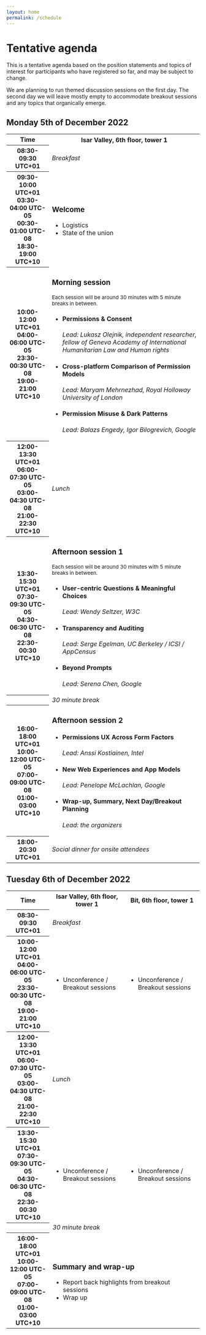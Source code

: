 ```yaml
---
layout: home
permalink: /schedule
---
```


# Tentative agenda

This is a tentative agenda based on the position statements and topics of interest for participants who have registered so far, and may be subject to change.

We are planning to run themed discussion sessions on the first day. The second day we will leave mostly empty to accommodate breakout sessions and any topics that organically emerge.

## Monday 5th of December 2022

<table class="zebra">
    <tr>
        <th>Time</th>
        <th>Isar Valley, 6th floor, tower 1</th>
    </tr>
    <tr>
        <th>
            <strong>08:30-09:30 <wbr>UTC+01</strong>
        </th>
        <td>
            <i>Breakfast</i>
        </td>
    </tr>
    <tr>
        <th>
            <strong>09:30-10:00 UTC+01</strong>
            <span class="hide-mobile">
                <br>
                03:30-04:00 UTC-05<br>
                00:30-01:00 UTC-08<br>
                18:30-19:00 UTC+10<br>
            </span>
        </th>
        <td>
            <h3 class="session-title">Welcome</h3>
            <ul>
                <li>Logistics</li>
                <li>State of the union</li>
            </ul>
        </td>
    </tr>
    <tr>
        <th>
            <strong>10:00-12:00 UTC+01</strong>
            <span class="hide-mobile">
                <br>
                04:00-06:00 UTC-05<br>
                23:30-00:30 UTC-08<br>
                19:00-21:00 UTC+10<br>
            </span>
        </th>
        <td>
            <h3 class="session-title">Morning session</h3>
            <small>Each session will be around 30 minutes with 5 minute breaks in between.</small>
            <ul>
                <li>
                    <h4>Permissions & Consent</h4>
                    <p><i>Lead: Lukasz Olejnik, independent researcher, fellow of Geneva Academy of International Humanitarian Law and Human rights</i></p>
                </li>
                <li>
                    <h4>Cross-platform Comparison of Permission Models</h4>
                    <p><i>Lead: Maryam Mehrnezhad, Royal Holloway University of London</i></p>
                </li>
                <li>
                    <h4>Permission Misuse & Dark Patterns</h4>
                    <p><i>Lead: Balazs Engedy, Igor Bilogrevich, Google</i></p>
                </li>
            </ul>
        </td>
    </tr>
    <tr>
        <th>
            <strong>12:00-13:30 <wbr>UTC+01</strong>
            <span class="hide-mobile">
                <br>
                06:00-07:30 UTC-05<br>
                03:00-04:30 UTC-08<br>
                21:00-22:30 UTC+10<br>
            </span>
        </th>
        <td>
            <i>Lunch</i>
        </td>
    </tr>
    <tr>
        <th>
            <strong>13:30-15:30 UTC+01</strong>
            <span class="hide-mobile">
                <br>
                07:30-09:30 UTC-05<br>
                04:30-06:30 UTC-08<br>
                22:30-00:30 UTC+10<br>
            </span>
        </th>
        <td>
            <h3 class="session-title">Afternoon session 1</h3>
            <small>Each session will be around 30 minutes with 5 minute breaks in between.</small>
            <ul>
                <li>
                    <h4>User-centric Questions & Meaningful Choices</h4>
                    <p><i>Lead: Wendy Seltzer, W3C</i></p>
                </li>
                <li>
                    <h4>Transparency and Auditing</h4>
                    <p><i>Lead: Serge Egelman, UC Berkeley / ICSI / AppCensus</i></p>
                </li>
                <li>
                    <h4>Beyond Prompts</h4>
                    <p><i>Lead: Serena Chen, Google</i></p>
                </li>
            </ul>
        </td>
    </tr>
    <tr>
        <th>
        </th>
        <td>
            <i>30 minute break</i>
        </td>
    </tr>
    <tr>
        <th>
            <strong>16:00-18:00 UTC+01</strong>
            <span class="hide-mobile">
                <br>
                10:00-12:00 UTC-05<br>
                07:00-09:00 UTC-08<br>
                01:00-03:00 UTC+10<br>
            </span>
        </th>
        <td>
            <h3 class="session-title">Afternoon session 2</h3>
            <ul>
                <li>
                    <h4>Permissions UX Across Form Factors</h4>
                    <p><i>Lead: Anssi Kostiainen, Intel</i></p>
                </li>
                <li>
                    <h4>New Web Experiences and App Models</h4>
                    <p><i>Lead: Penelope McLachlan, Google</i></p>
                </li>
                <li>
                    <h4>Wrap-up, Summary, Next Day/Breakout Planning</h4>
                    <p><i>Lead: the organizers</i></p>
                </li>
            </ul>
        </td>
    </tr>
    <tr>
        <th>
            <strong>18:00-20:30 <wbr>UTC+01</strong>
        </th>
        <td>
            <i>Social dinner for onsite attendees</i>
        </td>
    </tr>
</table>


## Tuesday 6th of December 2022

<table class="zebra">
    <tr>
        <th>Time</th>
        <th>Isar Valley, 6th floor, tower 1</th>
        <th>Bit, 6th floor, tower 1</th>
    </tr>
    <tr>
        <th>
            <strong>08:30-09:30 <wbr>UTC+01</strong>
        </th>
        <td colspan="2">
            <i>Breakfast</i>
        </td>
    </tr>
    <tr>
        <th>
            <strong>10:00-12:00 UTC+01</strong>
            <span class="hide-mobile">
                <br>
                04:00-06:00 UTC-05<br>
                23:30-00:30 UTC-08<br>
                19:00-21:00 UTC+10<br>
            </span>
        </th>
        <td>
            <ul>
                <li>Unconference / Breakout sessions</li>
            </ul>
        </td>
        <td>
            <ul>
                <li>Unconference / Breakout sessions</li>
            </ul>
        </td>
    </tr>
    <tr>
        <th>
            <strong>12:00-13:30 <wbr>UTC+01</strong>
            <span class="hide-mobile">
                <br>
                06:00-07:30 UTC-05<br>
                03:00-04:30 UTC-08<br>
                21:00-22:30 UTC+10<br>
            </span>
        </th>
        <td colspan="2">
            <i>Lunch</i>
        </td>
    </tr>
    <tr>
        <th>
            <strong>13:30-15:30 UTC+01</strong>
            <span class="hide-mobile">
                <br>
                07:30-09:30 UTC-05<br>
                04:30-06:30 UTC-08<br>
                22:30-00:30 UTC+10<br>
            </span>
        </th>
        <td>
            <ul>
                <li>Unconference / Breakout sessions</li>
            </ul>
        </td>
        <td>
            <ul>
                <li>Unconference / Breakout sessions</li>
            </ul>
        </td>
    </tr>
    <tr>
        <th>
        </th>
        <td colspan="2">
            <i>30 minute break</i>
        </td>
    </tr>
    <tr>
        <th>
            <strong>16:00-18:00 UTC+01</strong>
            <span class="hide-mobile">
                <br>
                10:00-12:00 UTC-05<br>
                07:00-09:00 UTC-08<br>
                01:00-03:00 UTC+10<br>
            </span>
        </th>
        <td colspan="2">
            <h3 class="session-title">Summary and wrap-up</h3>
            <ul>
                <li>Report back highlights from breakout sessions</li>
                <li>Wrap up</li>
            </ul>
        </td>
    </tr>
</table>
